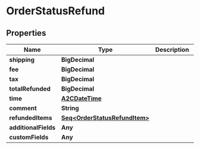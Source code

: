 

# OrderStatusRefund


## Properties

Name | Type | Description | Notes
------------ | ------------- | ------------- | -------------
**shipping** | **BigDecimal** |  |  [optional]
**fee** | **BigDecimal** |  |  [optional]
**tax** | **BigDecimal** |  |  [optional]
**totalRefunded** | **BigDecimal** |  |  [optional]
**time** | [**A2CDateTime**](A2CDateTime.md) |  |  [optional]
**comment** | **String** |  |  [optional]
**refundedItems** | [**Seq&lt;OrderStatusRefundItem&gt;**](OrderStatusRefundItem.md) |  |  [optional]
**additionalFields** | **Any** |  |  [optional]
**customFields** | **Any** |  |  [optional]




